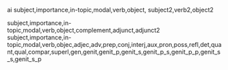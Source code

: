 
ai
subject,importance,in-topic,modal,verb,object,
    subject2,verb2,object2

subject,importance,in-topic,modal,verb,object,complement,adjunct,adjunct2
subject,importance,in-topic,modal,verb,objec,adjec,adv,prep,conj,interj,aux,pron,poss,refl,det,quant,qual,compar,superl,gen,genit,genit_p,genit_s,genit_p_s,genit_p_p,genit_s_s,genit_s_p


